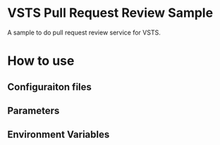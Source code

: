 # VSTS Pull Request Review Sample
A sample to do pull request review service for VSTS.

# How to use

## Configuraiton files

## Parameters

## Environment Variables
